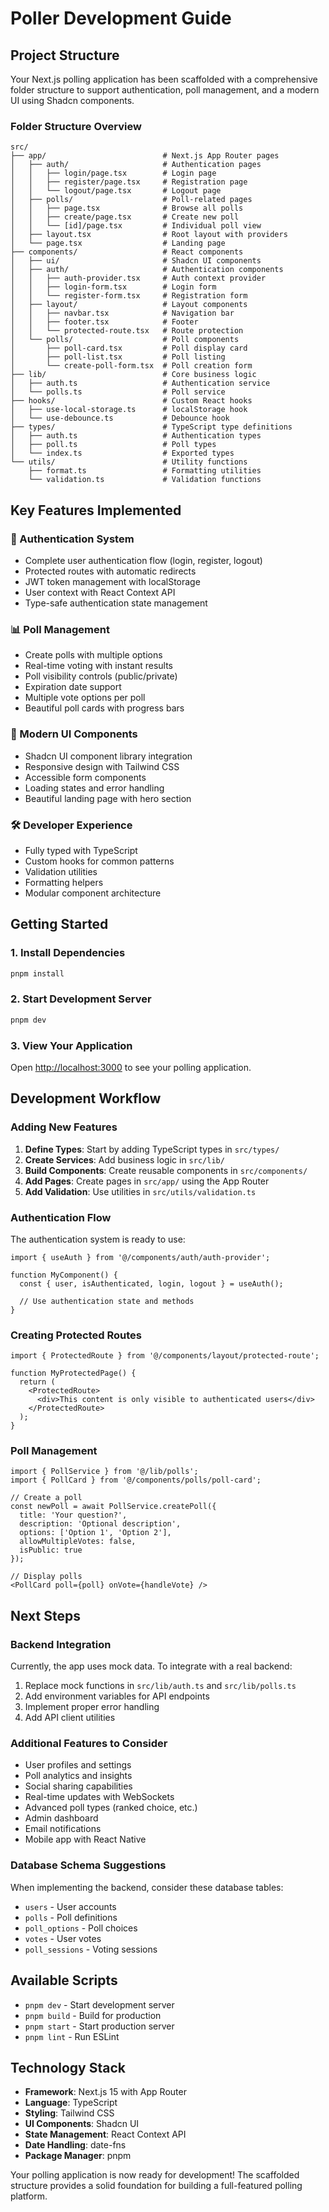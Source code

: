 # Poller Development Guide

## Project Structure

Your Next.js polling application has been scaffolded with a comprehensive folder structure to support authentication, poll management, and a modern UI using Shadcn components.

### Folder Structure Overview

```
src/
├── app/                          # Next.js App Router pages
│   ├── auth/                     # Authentication pages
│   │   ├── login/page.tsx        # Login page
│   │   ├── register/page.tsx     # Registration page
│   │   └── logout/page.tsx       # Logout page
│   ├── polls/                    # Poll-related pages
│   │   ├── page.tsx              # Browse all polls
│   │   ├── create/page.tsx       # Create new poll
│   │   └── [id]/page.tsx         # Individual poll view
│   ├── layout.tsx                # Root layout with providers
│   └── page.tsx                  # Landing page
├── components/                   # React components
│   ├── ui/                       # Shadcn UI components
│   ├── auth/                     # Authentication components
│   │   ├── auth-provider.tsx     # Auth context provider
│   │   ├── login-form.tsx        # Login form
│   │   └── register-form.tsx     # Registration form
│   ├── layout/                   # Layout components
│   │   ├── navbar.tsx            # Navigation bar
│   │   ├── footer.tsx            # Footer
│   │   └── protected-route.tsx   # Route protection
│   └── polls/                    # Poll components
│       ├── poll-card.tsx         # Poll display card
│       ├── poll-list.tsx         # Poll listing
│       └── create-poll-form.tsx  # Poll creation form
├── lib/                          # Core business logic
│   ├── auth.ts                   # Authentication service
│   └── polls.ts                  # Poll service
├── hooks/                        # Custom React hooks
│   ├── use-local-storage.ts      # localStorage hook
│   └── use-debounce.ts           # Debounce hook
├── types/                        # TypeScript type definitions
│   ├── auth.ts                   # Authentication types
│   ├── poll.ts                   # Poll types
│   └── index.ts                  # Exported types
└── utils/                        # Utility functions
    ├── format.ts                 # Formatting utilities
    └── validation.ts             # Validation functions
```

## Key Features Implemented

### 🔐 Authentication System
- Complete user authentication flow (login, register, logout)
- Protected routes with automatic redirects
- JWT token management with localStorage
- User context with React Context API
- Type-safe authentication state management

### 📊 Poll Management
- Create polls with multiple options
- Real-time voting with instant results
- Poll visibility controls (public/private)
- Expiration date support
- Multiple vote options per poll
- Beautiful poll cards with progress bars

### 🎨 Modern UI Components
- Shadcn UI component library integration
- Responsive design with Tailwind CSS
- Accessible form components
- Loading states and error handling
- Beautiful landing page with hero section

### 🛠 Developer Experience
- Fully typed with TypeScript
- Custom hooks for common patterns
- Validation utilities
- Formatting helpers
- Modular component architecture

## Getting Started

### 1. Install Dependencies
```bash
pnpm install
```

### 2. Start Development Server
```bash
pnpm dev
```

### 3. View Your Application
Open [http://localhost:3000](http://localhost:3000) to see your polling application.

## Development Workflow

### Adding New Features

1. **Define Types**: Start by adding TypeScript types in `src/types/`
2. **Create Services**: Add business logic in `src/lib/`
3. **Build Components**: Create reusable components in `src/components/`
4. **Add Pages**: Create pages in `src/app/` using the App Router
5. **Add Validation**: Use utilities in `src/utils/validation.ts`

### Authentication Flow

The authentication system is ready to use:

```tsx
import { useAuth } from '@/components/auth/auth-provider';

function MyComponent() {
  const { user, isAuthenticated, login, logout } = useAuth();
  
  // Use authentication state and methods
}
```

### Creating Protected Routes

```tsx
import { ProtectedRoute } from '@/components/layout/protected-route';

function MyProtectedPage() {
  return (
    <ProtectedRoute>
      <div>This content is only visible to authenticated users</div>
    </ProtectedRoute>
  );
}
```

### Poll Management

```tsx
import { PollService } from '@/lib/polls';
import { PollCard } from '@/components/polls/poll-card';

// Create a poll
const newPoll = await PollService.createPoll({
  title: 'Your question?',
  description: 'Optional description',
  options: ['Option 1', 'Option 2'],
  allowMultipleVotes: false,
  isPublic: true
});

// Display polls
<PollCard poll={poll} onVote={handleVote} />
```

## Next Steps

### Backend Integration
Currently, the app uses mock data. To integrate with a real backend:

1. Replace mock functions in `src/lib/auth.ts` and `src/lib/polls.ts`
2. Add environment variables for API endpoints
3. Implement proper error handling
4. Add API client utilities

### Additional Features to Consider
- User profiles and settings
- Poll analytics and insights
- Social sharing capabilities
- Real-time updates with WebSockets
- Advanced poll types (ranked choice, etc.)
- Admin dashboard
- Email notifications
- Mobile app with React Native

### Database Schema Suggestions
When implementing the backend, consider these database tables:
- `users` - User accounts
- `polls` - Poll definitions
- `poll_options` - Poll choices
- `votes` - User votes
- `poll_sessions` - Voting sessions

## Available Scripts

- `pnpm dev` - Start development server
- `pnpm build` - Build for production
- `pnpm start` - Start production server
- `pnpm lint` - Run ESLint

## Technology Stack

- **Framework**: Next.js 15 with App Router
- **Language**: TypeScript
- **Styling**: Tailwind CSS
- **UI Components**: Shadcn UI
- **State Management**: React Context API
- **Date Handling**: date-fns
- **Package Manager**: pnpm

Your polling application is now ready for development! The scaffolded structure provides a solid foundation for building a full-featured polling platform.


